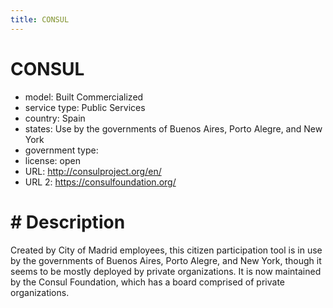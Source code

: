 ```yaml
---
title: CONSUL
---
```


# CONSUL

- model: Built Commercialized
- service type: Public Services
- country: Spain
- states: Use by the governments of Buenos Aires, Porto Alegre, and New York
- government type: 
- license: open
- URL: http://consulproject.org/en/
- URL 2: https://consulfoundation.org/

# # Description

Created by City of Madrid employees, this citizen participation tool is in use by the governments of Buenos Aires, Porto Alegre, and New York, though it seems to be mostly deployed by private organizations. It is now maintained by the Consul Foundation, which has a board comprised of private organizations.
